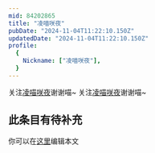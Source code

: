 ```yaml
---
mid: 84202865
title: "凌喵咲夜"
pubDate: "2024-11-04T11:22:10.150Z"
updatedDate: "2024-11-04T11:22:10.150Z"
profile:
  {
    Nickname: ["凌喵咲夜"],
  }
---
```


关注[凌喵咲夜](https://space.bilibili.com/84202865)谢谢喵~ 关注[凌喵咲夜](https://space.bilibili.com/84202865)谢谢喵~

## 此条目有待补充
你可以在[这里](https://github.com/Yuhanawa/VTuber.ICU-Content/edit/master/v/凌喵咲夜/index.md)编辑本文

